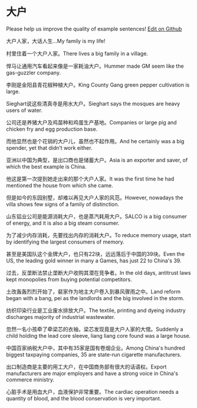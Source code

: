 # 大户

Please help us improve the quality of example sentences! [Edit on Github](https://github.com/jiyushe/jiyu-example-sentence-source/blob/main/chinese/dahu.md)

<p><span class="chinese">大户人家，大话人生…</span><span class="english">My family is my life!</span></p>

<p><span class="chinese">村里住着一个大户人家。</span><span class="english">There lives a big family in a village.</span></p>

<p><span class="chinese">悍马让通用汽车看起来像是一家耗油大户。</span><span class="english">Hummer made GM seem like the gas-guzzler company.</span></p>

<p><span class="chinese">李刚是金阳县青花椒种植大户。</span><span class="english">King County Gang green pepper cultivation is large.</span></p>

<p><span class="chinese">Sieghart说这些清真寺是用水大户。</span><span class="english">Sieghart says the mosques are heavy users of water.</span></p>

<p><span class="chinese">公司还是养猪大户及鸡苗种和鸡蛋生产基地。</span><span class="english">Companies or large pig and chicken fry and egg production base.</span></p>

<p><span class="chinese">而他显然也是个花销的大户儿，虽然也不起作用。</span><span class="english">And he certainly was a big spender, yet that didn’t work either.</span></p>

<p><span class="chinese">亚洲以中国为典型，是出口商也是储蓄大户。</span><span class="english">Asia is an exporter and saver, of which the best example is China.</span></p>

<p><span class="chinese">他这是第一次提到她走出来的那个大户人家。</span><span class="english">It was the first time he had mentioned the house from which she came.</span></p>

<p><span class="chinese">但是如今的东园别墅，却难以再见大户人家的风范。</span><span class="english">However, nowadays the villa shows few signs of a family of distinction.</span></p>

<p><span class="chinese">山东铝业公司是能源消耗大户，也是蒸汽耗用大户。</span><span class="english">SALCO is a big consumer of energy, and it is also a big steam consumer.</span></p>

<p><span class="chinese">为了减少内存消耗，先要找出内存的消耗大户。</span><span class="english">To reduce memory usage, start by identifying the largest consumers of memory.</span></p>

<p><span class="chinese">甚至是美国队这个金牌大户，也只有22块，远远落后于中国的39块。</span><span class="english">Even the US, the leading gold winner in many a Games, has just 22 to China's 39.</span></p>

<p><span class="chinese">过去，反垄断法禁止垄断大户收购其潜在竞争者。</span><span class="english">In the old days, antitrust laws kept monopolies from buying potential competitors.</span></p>

<p><span class="chinese">土改轰轰烈烈开始了，裴家作为地主大户卷入到暴风骤雨之中。</span><span class="english">Land reform began with a bang, pei as the landlords and the big involved in the storm.</span></p>

<p><span class="chinese">纺织印染行业是工业废水排放大户。</span><span class="english">The textile, printing and dyeing industry discharges majority of industrial wastewater.</span></p>

<p><span class="chinese">忽然一名小孩牵了牵梁芯的衣袖，梁芯发现竟是大户人家的大倌。</span><span class="english">Suddenly a child holding the lead core sleeve, liang liang core found was a large house.</span></p>

<p><span class="chinese">中国百家纳税大户中，其中有35家是国有卷烟企业。</span><span class="english">Among China's hundred biggest taxpaying companies, 35 are state-run cigarette manufacturers.</span></p>

<p><span class="chinese">出口制造商是主要的用工大户，在中国商务部有很大的话语权。</span><span class="english">Export manufacturers are major employers and have a strong voice in China's commerce ministry.</span></p>

<p><span class="chinese">心脏手术是用血大户，血液保护非常重要。</span><span class="english">The cardiac operation needs a quantity of blood, and the blood conservation is very important.</span></p>

